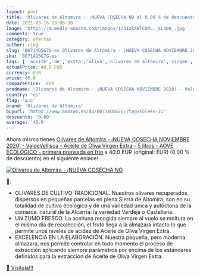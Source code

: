 ```yaml
---
layout: post
title: 'Olivares de Altomira - ¡NUEVA COSECHA NO al 0.00 % de descuento'
date: 2021-03-16 13:06:38
image: 'https://m.media-amazon.com/images/I/31xkXWTCOPL._SL400_.jpg'
comments: true
category: ofertas
author: ring
slug: 'B0714Q5G7G-es Olivares de Altomira - ¡NUEVA COSECHA NOVIEMBRE 2020! -...'
sku: 'B0714Q5G7G-es'
tags: [ 'aceite','de','extra','oliva','olivares de altomira','virgen', ]
actualPrice: 40.0 EUR
currency: EUR
price: 40.0
comparePrice:  EUR
prodname: 'Olivares de Altomira - ¡NUEVA COSECHA NOVIEMBRE 2020! - ValdeVellisca - Aceite de Oliva Virgen Extra - 5 litros - AOVE ECOLOGICO - primera prensada en frio'
country: 'es'
flag: '🇪🇸'
brand: 'Olivares de Altomira'
buyurl: 'https://www.amazon.es/dp/B0714Q5G7G/?tag=tolees-21'
descuento: '0.00'
average: '40.0'
---
```


Ahora mismo tienes [Olivares de Altomira - ¡NUEVA COSECHA NOVIEMBRE 2020! - ValdeVellisca - Aceite de Oliva Virgen Extra - 5 litros - AOVE ECOLOGICO - primera prensada en frio](https://www.amazon.es/dp/B0714Q5G7G/?tag=tolees-21) a 40.0 EUR (original:  EUR) (0.00 %  de descuento) en el siguiente enlace!

[![Olivares de Altomira - ¡NUEVA COSECHA NO](https://m.media-amazon.com/images/I/31xkXWTCOPL._SL400_.jpg)](https://www.amazon.es/dp/B0714Q5G7G/?tag=tolees-21)

🔎:

- OLIVARES DE CULTIVO TRADICIONAL. Nuestros olivares recuperados, dispersos en pequeñas parcelas en plena Sierra de Altomira, son en su totalidad de cultivo ecológico y de una variedad única y autóctona de la comarca. natural de la Alcarria: la variedad Verdeja o Castellana.
- UN ZUMO FRESCO. La aceituna recogida siempre al vuelo se moltura en el mismo día de recolección, el fruto llega a la almazara intacto lo que permite unos niveles de acidez de Aceite de Oliva Virgen Extra.
- EXCELENCIA EN LA ELABORACIÓN. Nuestra pequeña, pero moderna almazara, nos permite controlar en todo momento el proceso de extracción aplicando siempre parámetros por encima de los estándares definidos para la extracción de Aceite de Oliva Virgen Extra.

[🛒 Visítala!!!](https://www.amazon.es/dp/B0714Q5G7G/?tag=tolees-21)
